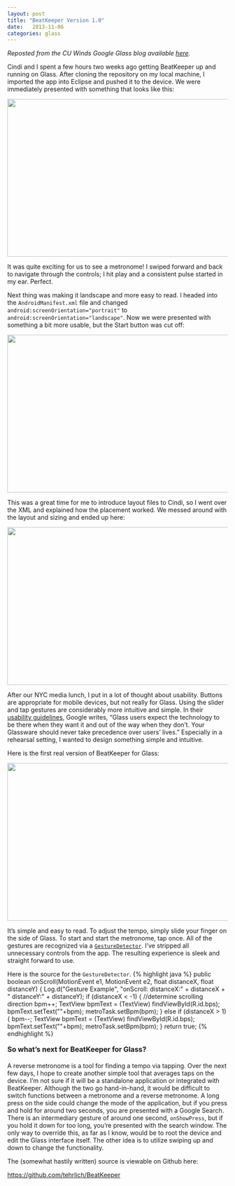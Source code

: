 ```yaml
---
layout: post
title: "BeatKeeper Version 1.0"
date:   2013-11-06
categories: glass
---
```

<i>Reposted from the CU Winds Google Glass blog available <a href="http://blogs.cornell.edu/cuwindsglass/2013/11/06/beatkeeper-version-1-0/">here</a>.</i>

<p>Cindi and I spent a few hours two weeks ago getting BeatKeeper up and running on Glass. After cloning the repository on my local machine, I imported the app into Eclipse and pushed it to the device. We were immediately presented with something that looks like this:</p>

<center><p><a href="http://blogs.cornell.edu/cuwindsglass/files/2013/11/beatkeeper1-mxu0ki.png"><img class="alignnone size-full wp-image-240" title="beatkeeper1" src="http://blogs.cornell.edu/cuwindsglass/files/2013/11/beatkeeper1-mxu0ki.png" alt="" width="640" height="360" /></a></p></center>

<p>It was quite exciting for us to see a metronome! I swiped forward and back to navigate through the controls; I hit play and a consistent pulse started in my ear. Perfect.</p>

<p>Next thing was making it landscape and more easy to read. I headed into the <code>AndroidManifest.xml</code> file and changed <code>android:screenOrientation="portrait"</code> to <code>android:screenOrientation="landscape"</code>. Now we were presented with something a bit more usable, but the Start button was cut off:</p>

<center><p><a href="http://blogs.cornell.edu/cuwindsglass/files/2013/11/beatkeeper2-16qrdna.png"><img class="alignnone size-full wp-image-237" title="beatkeeper2" src="http://blogs.cornell.edu/cuwindsglass/files/2013/11/beatkeeper2-16qrdna.png" alt="" width="640" height="360" /></a></p></center>

<p>This was a great time for me to introduce layout files to Cindi, so I went over the XML and explained how the placement worked. We messed around with the layout and sizing and ended up here:</p>

<center><p><a href="http://blogs.cornell.edu/cuwindsglass/files/2013/11/beatkeeper-2lle8xw.png"><img class="alignnone size-full wp-image-235" title="beatkeeper" src="http://blogs.cornell.edu/cuwindsglass/files/2013/11/beatkeeper-2lle8xw.png" alt="" width="640" height="360" /></a></p></center>

<p>After our NYC media lunch, I put in a lot of thought about usability. Buttons are appropriate for mobile devices, but not really for Glass. Using the slider and tap gestures are considerably more intuitive and simple. In their <a href="https://developers.google.com/glass/guidelines">usability guidelines</a>, Google writes, &#8220;Glass users expect the technology to be there when they want it and out of the way when they don&#8217;t. Your Glassware should never take precedence over users&#8217; lives.&#8221; Especially in a rehearsal setting, I wanted to design something simple and intuitive.</p>

<p>Here is the first real version of BeatKeeper for Glass:</p>

<center><p><a href="http://blogs.cornell.edu/cuwindsglass/files/2013/11/beatkeeper3-1kzxr8q.png"><img class="alignnone size-full wp-image-241" title="beatkeeper3" src="http://blogs.cornell.edu/cuwindsglass/files/2013/11/beatkeeper3-1kzxr8q.png" alt="" width="640" height="360" /></a></p></center>

<p>It&#8217;s simple and easy to read. To adjust the tempo, simply slide your finger on the side of Glass. To start and start the metronome, tap once. All of the gestures are recognized via a <a href="http://developer.android.com/reference/android/view/GestureDetector.html"><code>GestureDetector</code></a>. I&#8217;ve stripped all unnecessary controls from the app. The resulting experience is sleek and straight forward to use.</p>

Here is the source for the `GestureDetector`.
{% highlight java %}
public boolean onScroll(MotionEvent e1, MotionEvent e2, float distanceX,
					   float distanceY) {
    Log.d("Gesture Example", "onScroll: distanceX:" + distanceX +
    " distanceY:" + distanceY);
    if (distanceX < -1) { //determine scrolling direction
    	bpm++;
    	TextView bpmText = (TextView) findViewById(R.id.bps);
        bpmText.setText(""+bpm);
        metroTask.setBpm(bpm);
    } else if (distanceX > 1) { 
    	bpm--;
    	TextView bpmText = (TextView) findViewById(R.id.bps);
        bpmText.setText(""+bpm);
        metroTask.setBpm(bpm);
    } return true;
{% endhighlight %}

<p><strong><span style="line-height: 1.714285714; font-size: 1rem;">So what&#8217;s next for BeatKeeper for Glass?</span></strong></p>

<p>A reverse metronome is a tool for finding a tempo via tapping. Over the next few days, I hope to create another simple tool that averages taps on the device. I&#8217;m not sure if it will be a standalone application or integrated with BeatKeeper. Although the two go hand-in-hand, it would be difficult to switch functions between a metronome and a reverse metronome. A long press on the side could change the mode of the application, but if you press and hold for around two seconds, you are presented with a Google Search. There is an intermediary gesture of around one second, <code>onShowPress</code>, but if you hold it down for too long, you&#8217;re presented with the search window. The only way to override this, as far as I know, would be to root the device and edit the Glass interface itself. The other idea is to utilize swiping up and down to change the functionality.</p>

<p>The (somewhat hastily written) source is viewable on Github here:</p>

<p><a href="https://github.com/tehrlich/BeatKeeper">https://github.com/tehrlich/BeatKeeper</a></p>